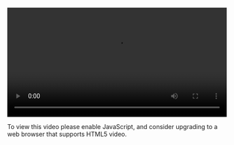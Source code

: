 <video controls="" style="width: 100%; display: block;"><source src="http://o86bpj665.bkt.clouddn.com/nodejs-lego/3-2-http-server.mp4" type="video/mp4"><p>To view this video please enable JavaScript, and consider upgrading to a web browser that supports HTML5 video.</p></video>
